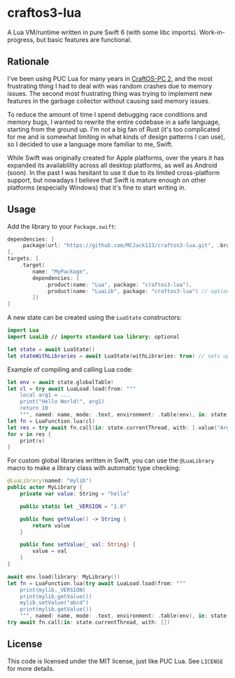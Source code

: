 # craftos3-lua
A Lua VM/runtime written in pure Swift 6 (with some libc imports). Work-in-progress, but basic features are functional.

## Rationale
I've been using PUC Lua for many years in [CraftOS-PC 2](https://github.com/MCJack123/craftos2), and the most frustrating thing I had to deal with was random crashes due to memory issues. The second most frustrating thing was trying to implement new features in the garbage collector without causing said memory issues.

To reduce the amount of time I spend debugging race conditions and memory bugs, I wanted to rewrite the entire codebase in a safe language, starting from the ground up. I'm not a big fan of Rust (it's too complicated for me and is somewhat limiting in what kinds of design patterns I can use), so I decided to use a language more familiar to me, Swift.

While Swift was originally created for Apple platforms, over the years it has expanded its availablility across all desktop platforms, as well as Android (soon). In the past I was hesitant to use it due to its limited cross-platform support, but nowadays I believe that Swift is mature enough on other platforms (especially Windows) that it's fine to start writing in.

## Usage
Add the library to your `Package.swift`:
```swift
dependencies: [
    .package(url: "https://github.com/MCJack123/craftos3-lua.git", .branch("master"))
],
targets: [
    .target(
        name: "MyPackage",
        dependencies: [
            .product(name: "Lua", package: "craftos3-lua"),
            .product(name: "LuaLib", package: "craftos3-lua") // optional, for standard libraries
        ])
]
```

A new state can be created using the `LuaState` constructors:
```swift
import Lua
import LuaLib // imports standard Lua library; optional

let state = await LuaState()
let stateWithLibraries = await LuaState(withLibraries: true) // sets up _G environment with all libraries; requires LuaLib
```

Example of compiling and calling Lua code:
```swift
let env = await state.globalTable!
let cl = try await LuaLoad.load(from: """
    local arg1 = ...
    print("Hello World!", arg1)
    return 10
    """, named: name, mode: .text, environment: .table(env), in: state)
let fn = LuaFunction.lua(cl)
let res = try await fn.call(in: state.currentThread, with: [.value("Argument")])
for v in res {
    print(v)
}
```

For custom global libraries written in Swift, you can use the `@LuaLibrary` macro to make a library class with automatic type checking:
```swift
@LuaLibrary(named: "mylib")
public actor MyLibrary {
    private var value: String = "hello"

    public static let _VERSION = "1.0"

    public func getValue() -> String {
        return value
    }

    public func setValue(_ val: String) {
        value = val
    }
}

await env.load(library: MyLibrary())
let fn = LuaFunction.lua(try await LuaLoad.load(from: """
    print(mylib._VERSION)
    print(mylib.getValue())
    mylib.setValue("abcd")
    print(mylib.getValue())
    """, named: name, mode: .text, environment: .table(env), in: state))
try await fn.call(in: state.currentThread, with: [])
```

## License
This code is licensed under the MIT license, just like PUC Lua. See `LICENSE` for more details.
